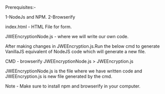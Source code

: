 Prerequisites:-

1-NodeJs and NPM.
2-Browserify


index.html - HTML File for form.

JWEEncryptionNode.js - where we will write our own code. 

After making changes in JWEEncryption.js.Run the below cmd to generate 
VanillaJS equivalent of NodeJS code which will generate a new file.

CMD - browserify JWEEncryptionNode.js > JWEEncryption.js

JWEEncryptionNode.js is the file where we have written code and 
JWEEncryption.js is new file generated by the cmd.

Note - Make sure to install npm and browserify in your computer.